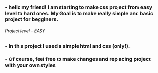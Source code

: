 ### - hello my friend! I am starting to make css project from easy level to hard ones. My Goal is to make really simple and basic project for begginers.

###### Project level - EASY ######

### - In this project I used a simple html and css (only!).
### - Of course, feel free to make changes and replacing project with your own styles
